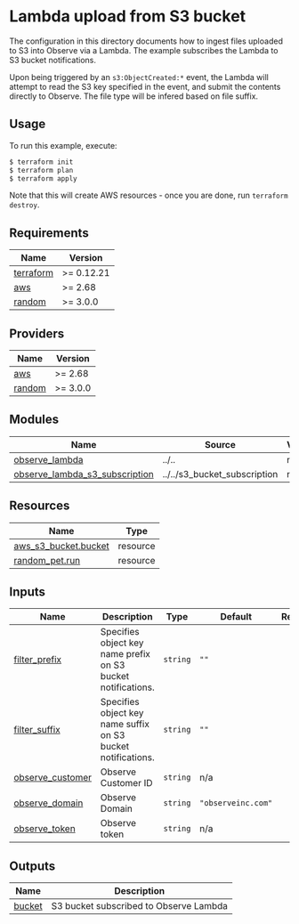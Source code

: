 # Lambda upload from S3 bucket

The configuration in this directory documents how to ingest files uploaded to
S3 into Observe via a Lambda. The example subscribes the Lambda to S3 bucket
notifications.

Upon being triggered by an `s3:ObjectCreated:*` event, the Lambda will attempt
to read the S3 key specified in the event, and submit the contents directly to
Observe. The file type will be infered based on file suffix.

## Usage

To run this example, execute:

```bash
$ terraform init
$ terraform plan
$ terraform apply
```

Note that this will create AWS resources - once you are done, run `terraform destroy`.

<!-- BEGINNING OF PRE-COMMIT-TERRAFORM DOCS HOOK -->
## Requirements

| Name | Version |
|------|---------|
| <a name="requirement_terraform"></a> [terraform](#requirement\_terraform) | >= 0.12.21 |
| <a name="requirement_aws"></a> [aws](#requirement\_aws) | >= 2.68 |
| <a name="requirement_random"></a> [random](#requirement\_random) | >= 3.0.0 |

## Providers

| Name | Version |
|------|---------|
| <a name="provider_aws"></a> [aws](#provider\_aws) | >= 2.68 |
| <a name="provider_random"></a> [random](#provider\_random) | >= 3.0.0 |

## Modules

| Name | Source | Version |
|------|--------|---------|
| <a name="module_observe_lambda"></a> [observe\_lambda](#module\_observe\_lambda) | ../.. | n/a |
| <a name="module_observe_lambda_s3_subscription"></a> [observe\_lambda\_s3\_subscription](#module\_observe\_lambda\_s3\_subscription) | ../../s3_bucket_subscription | n/a |

## Resources

| Name | Type |
|------|------|
| [aws_s3_bucket.bucket](https://registry.terraform.io/providers/hashicorp/aws/latest/docs/resources/s3_bucket) | resource |
| [random_pet.run](https://registry.terraform.io/providers/hashicorp/random/latest/docs/resources/pet) | resource |

## Inputs

| Name | Description | Type | Default | Required |
|------|-------------|------|---------|:--------:|
| <a name="input_filter_prefix"></a> [filter\_prefix](#input\_filter\_prefix) | Specifies object key name prefix on S3 bucket notifications. | `string` | `""` | no |
| <a name="input_filter_suffix"></a> [filter\_suffix](#input\_filter\_suffix) | Specifies object key name suffix on S3 bucket notifications. | `string` | `""` | no |
| <a name="input_observe_customer"></a> [observe\_customer](#input\_observe\_customer) | Observe Customer ID | `string` | n/a | yes |
| <a name="input_observe_domain"></a> [observe\_domain](#input\_observe\_domain) | Observe Domain | `string` | `"observeinc.com"` | no |
| <a name="input_observe_token"></a> [observe\_token](#input\_observe\_token) | Observe token | `string` | n/a | yes |

## Outputs

| Name | Description |
|------|-------------|
| <a name="output_bucket"></a> [bucket](#output\_bucket) | S3 bucket subscribed to Observe Lambda |
<!-- END OF PRE-COMMIT-TERRAFORM DOCS HOOK -->
